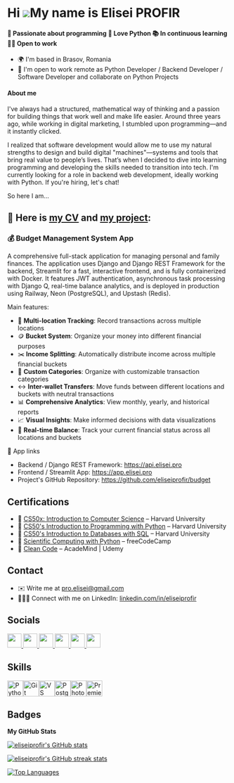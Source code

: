 Hi ![](https://user-images.githubusercontent.com/18350557/176309783-0785949b-9127-417c-8b55-ab5a4333674e.gif)My name is Elisei PROFIR
=====================================================================================================================================
#### 🤩 Passionate about programming 🐍 Love Python 📚 In continuous learning 🤝🏻 Open to work
* 🌍 I'm based in Brasov, Romania
* 🤝 I'm open to work remote as Python Developer / Backend Developer / Software Developer and collaborate on Python Projects
#### About me
I've always had a structured, mathematical way of thinking and a passion for building things that work well and make life easier. Around three years ago, while working in digital marketing, I stumbled upon programming—and it instantly clicked.

I realized that software development would allow me to use my natural strengths to design and build digital "machines"—systems and tools that bring real value to people’s lives. That’s when I decided to dive into learning programming and developing the skills needed to transition into tech. I'm currently looking for a role in backend web development, ideally working with Python. If you're hiring, let's chat!

So here I am...

## 📄 Here is [my CV](https://github.com/eliseiprofir/eliseiprofir/blob/main/2_cv/CV_Elisei_PROFIR.pdf) and [my project](https://github.com/eliseiprofir/budget):

### 💰 Budget Management System App 

A comprehensive full-stack application for managing personal and family finances. The application uses Django and Django REST Framework for the backend, Streamlit for a fast, interactive frontend, and is fully containerized with Docker. It features JWT authentication, asynchronous task processing with Django Q, real-time balance analytics, and is deployed in production using Railway, Neon (PostgreSQL), and Upstash (Redis).

Main features:
* 🏦 **Multi-location Tracking**: Record transactions across multiple locations
* 🪙 **Bucket System**: Organize your money into different financial purposes
* ✂️ **Income Splitting**: Automatically distribute income across multiple financial buckets
* 🔖 **Custom Categories**: Organize with customizable transaction categories
* ↔️ **Inter-wallet Transfers**: Move funds between different locations and buckets with neutral transactions
* 📊 **Comprehensive Analytics**: View monthly, yearly, and historical reports
* 📈 **Visual Insights**: Make informed decisions with data visualizations
* 📱 **Real-time Balance**: Track your current financial status across all locations and buckets

🔗 App links
- Backend / Django REST Framework: https://api.elisei.pro
- Frontend / Streamlit App: https://app.elisei.pro
- Project's GitHub Repository: https://github.com/eliseiprofir/budget

## Certifications
* 📜 [CS50x: Introduction to Computer Science](https://certificates.cs50.io/e9c0eebe-03cb-45cd-909c-69323cbdc705) – Harvard University
* 📜 [CS50's Introduction to Programming with Python](https://certificates.cs50.io/63506548-db19-42b9-80de-3c045636d587.pdf) – Harvard University
* 📜 [CS50's Introduction to Databases with SQL](https://certificates.cs50.io/91539629-c258-4f6e-b4eb-a1c1b8120b1d.pdf) – Harvard University
* 📜 [Scientific Computing with Python](https://www.freecodecamp.org/certification/proelisei/scientific-computing-with-python-v7) – freeCodeCamp
* 📜 [Clean Code](https://www.udemy.com/certificate/UC-6162c1c2-ec76-4224-a9fc-2145533e0a83/) – AcadeMind | Udemy

## Contact
* ✉️ Write me at [pro.elisei@gmail.com](mailto:pro.elisei@gmail.com)
* 🙋🏻‍♂️ Connect with me on LinkedIn: [linkedin.com/in/eliseiprofir](https://www.linkedin.com/in/eliseiprofir/)

## Socials

<p align="left">

<a href="https://www.github.com/eliseiprofir" target="_blank" rel="noreferrer">
<picture>
<source media="(prefers-color-scheme: dark)" srcset="https://raw.githubusercontent.com/danielcranney/readme-generator/main/public/icons/socials/github-dark.svg" />
<source media="(prefers-color-scheme: light)" srcset="https://raw.githubusercontent.com/danielcranney/readme-generator/main/public/icons/socials/github.svg" />
<img src="https://raw.githubusercontent.com/danielcranney/readme-generator/main/public/icons/socials/github.svg" width="32" height="32" />
</picture>
</a>

<a href="https://www.linkedin.com/in/eliseiprofir" target="_blank" rel="noreferrer">
<picture>
<source media="(prefers-color-scheme: dark)" srcset="https://raw.githubusercontent.com/danielcranney/readme-generator/main/public/icons/socials/linkedin-dark.svg" />
<source media="(prefers-color-scheme: light)" srcset="https://raw.githubusercontent.com/danielcranney/readme-generator/main/public/icons/socials/linkedin.svg" />
<img src="https://raw.githubusercontent.com/danielcranney/readme-generator/main/public/icons/socials/linkedin.svg" width="32" height="32" />
</picture>
</a>

<a href="https://www.facebook.com/eliseiprofir" target="_blank" rel="noreferrer">
<picture>
<source media="(prefers-color-scheme: dark)" srcset="https://raw.githubusercontent.com/danielcranney/readme-generator/main/public/icons/socials/facebook-dark.svg" />
<source media="(prefers-color-scheme: light)" srcset="https://raw.githubusercontent.com/danielcranney/readme-generator/main/public/icons/socials/facebook.svg" />
<img src="https://raw.githubusercontent.com/danielcranney/readme-generator/main/public/icons/socials/facebook.svg" width="32" height="32" />
</picture>
</a>

<a href="http://www.instagram.com/pro.elisei" target="_blank" rel="noreferrer">
<picture>
<source media="(prefers-color-scheme: dark)" srcset="https://raw.githubusercontent.com/danielcranney/readme-generator/main/public/icons/socials/instagram-dark.svg" />
<source media="(prefers-color-scheme: light)" srcset="https://raw.githubusercontent.com/danielcranney/readme-generator/main/public/icons/socials/instagram.svg" />
<img src="https://raw.githubusercontent.com/danielcranney/readme-generator/main/public/icons/socials/instagram.svg" width="32" height="32" />
</picture>
</a>

<a href="https://www.youtube.com/@pro.elisei" target="_blank" rel="noreferrer">
<picture>
<source media="(prefers-color-scheme: dark)" srcset="https://raw.githubusercontent.com/danielcranney/readme-generator/main/public/icons/socials/youtube-dark.svg" />
<source media="(prefers-color-scheme: light)" srcset="https://raw.githubusercontent.com/danielcranney/readme-generator/main/public/icons/socials/youtube.svg" />
<img src="https://raw.githubusercontent.com/danielcranney/readme-generator/main/public/icons/socials/youtube.svg" width="32" height="32" />
</picture> </a>

<a href="https://discord.com/users/pro.elisei" target="_blank" rel="noreferrer">
<picture>
<source media="(prefers-color-scheme: dark)" srcset="https://raw.githubusercontent.com/danielcranney/readme-generator/main/public/icons/socials/discord-dark.svg" />
<source media="(prefers-color-scheme: light)" srcset="https://raw.githubusercontent.com/danielcranney/readme-generator/main/public/icons/socials/discord.svg" />
<img src="https://raw.githubusercontent.com/danielcranney/readme-generator/main/public/icons/socials/discord.svg" width="32" height="32" />
</picture>
</a>

</p>

## Skills

<p align="left">
<a href="https://www.python.org/" target="_blank" rel="noreferrer"><img src="https://raw.githubusercontent.com/danielcranney/readme-generator/main/public/icons/skills/python-colored.svg" width="36" height="36" alt="Python" /></a><a href="https://git-scm.com/" target="_blank" rel="noreferrer"><img src="https://raw.githubusercontent.com/danielcranney/readme-generator/main/public/icons/skills/git-colored.svg" width="36" height="36" alt="Git" /></a><a href="https://code.visualstudio.com/" target="_blank" rel="noreferrer"><img src="https://raw.githubusercontent.com/danielcranney/readme-generator/main/public/icons/skills/visualstudiocode.svg" width="36" height="36" alt="VS Code" /></a><a href="https://www.postgresql.org/" target="_blank" rel="noreferrer"><img src="https://raw.githubusercontent.com/danielcranney/readme-generator/main/public/icons/skills/postgresql-colored.svg" width="36" height="36" alt="PostgreSQL" /></a><a href="https://www.adobe.com/uk/products/photoshop.html" target="_blank" rel="noreferrer"><img src="https://raw.githubusercontent.com/danielcranney/readme-generator/main/public/icons/skills/photoshop-colored.svg" width="36" height="36" alt="Photoshop" /></a><a href="https://www.adobe.com/uk/products/premiere.html" target="_blank" rel="noreferrer"><img src="https://raw.githubusercontent.com/danielcranney/readme-generator/main/public/icons/skills/premierepro-colored.svg" width="36" height="36" alt="Premiere Pro" /></a>
</p>

## Badges

<b>My GitHub Stats</b>

<a href="https://www.github.com/eliseiprofir"><img src="https://github-readme-stats.vercel.app/api?username=eliseiprofir&show_icons=true&hide=&count_private=true&title_color=0891b2&text_color=ffffff&icon_color=0891b2&bg_color=1c1917&hide_border=true&show_icons=true" alt="eliseiprofir's GitHub stats"></a>

<a href="https://www.github.com/eliseiprofir"><img src="https://github-readme-streak-stats.herokuapp.com/?user=eliseiprofir&stroke=ffffff&background=1c1917&ring=0891b2&fire=0891b2&currStreakNum=ffffff&currStreakLabel=0891b2&sideNums=ffffff&sideLabels=ffffff&dates=ffffff&hide_border=true" alt="eliseiprofir's GitHub streak stats"></a>

<a href="https://www.github.com/eliseiprofir"><img src="https://github-readme-stats.vercel.app/api/top-langs/?username=eliseiprofir&langs_count=10&title_color=0891b2&text_color=ffffff&icon_color=0891b2&bg_color=1c1917&hide_border=true&locale=en&custom_title=Top%20%Languages" alt="Top Languages"></a>
